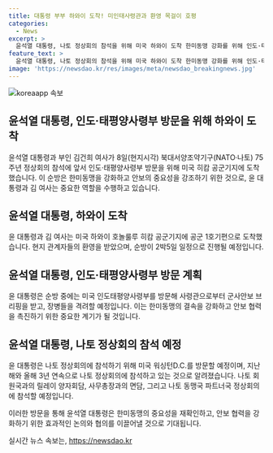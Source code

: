```yaml
---
title: 대통령 부부 하와이 도착! 미인태사령관과 환영 목걸이 호평
categories:
  - News
excerpt: >
  윤석열 대통령, 나토 정상회의 참석을 위해 미국 하와이 도착 한미동맹 강화를 위해 인도·태평양사령부 방문, 군사안보 브리핑 및 청중과 연설 예정. 미국 주지사 등 환영에 응한 윤 대통령 부부, 나토 회원 및 IP4 파트너국과 협력 방안 논의. 우크라이나 전쟁 지원과 러시아, 북한의 군사협력에 강력 대응 예정. 일정은 2박5일이며, 나토 정상회의 참석 전 마지막 방문으로 유럽과 미국 방문 예정.
feature_text: >
  윤석열 대통령, 나토 정상회의 참석을 위해 미국 하와이 도착 한미동맹 강화를 위해 인도·태평양사령부 방문, 군사안보 브리핑 및 청중과 연설 예정. 미국 주지사 등 환영에 응한 윤 대통령 부부, 나토 회원 및 IP4 파트너국과 협력 방안 논의. 우크라이나 전쟁 지원과 러시아, 북한의 군사협력에 강력 대응 예정. 일정은 2박5일이며, 나토 정상회의 참석 전 마지막 방문으로 유럽과 미국 방문 예정.
image: 'https://newsdao.kr/res/images/meta/newsdao_breakingnews.jpg'
---
```


<p><img src="https://newsdao.kr/res/images/meta/newsdao_breakingnews.jpg" alt="koreaapp 속보" /></p>

<h2 data-ke-size="size26">윤석열 대통령, 인도·태평양사령부 방문을 위해 하와이 도착</h2>

<p>윤석열 대통령과 부인 김건희 여사가 8일(현지시각) 북대서양조약기구(NATO·나토) 75주년 정상회의 참석에 앞서 인도·태평양사령부 방문을 위해 미국 히캄 공군기지에 도착했습니다. 이 순방은 한미동맹을 강화하고 안보의 중요성을 강조하기 위한 것으로, 윤 대통령과 김 여사는 중요한 역할을 수행하고 있습니다.</p>

<h2 data-ke-size="size26">윤석열 대통령, 하와이 도착</h2>

<p>윤 대통령과 김 여사는 미국 하와이 호놀룰루 히캄 공군기지에 공군 1호기편으로 도착했습니다. 현지 관계자들의 환영을 받았으며, 순방이 2박5일 일정으로 진행될 예정입니다.</p>

<h2 data-ke-size="size26">윤석열 대통령, 인도·태평양사령부 방문 계획</h2>

<p>윤 대통령은 순방 중에는 미국 인도태평양사령부를 방문해 사령관으로부터 군사안보 브리핑을 받고, 장병들을 격려할 예정입니다. 이는 한미동맹의 결속을 강화하고 안보 협력을 촉진하기 위한 중요한 계기가 될 것입니다.</p>

<h2 data-ke-size="size26">윤석열 대통령, 나토 정상회의 참석 예정</h2>

<p>윤 대통령은 나토 정상회의에 참석하기 위해 미국 워싱턴D.C.를 방문할 예정이며, 지난해와 올해 3년 연속으로 나토 정상회의에 참석하고 있는 것으로 알려졌습니다. 나토 회원국과의 릴레이 양자회담, 사무총장과의 면담, 그리고 나토 동맹국 파트너국 정상회의에 참석할 예정입니다.</p>

<p>이러한 방문을 통해 윤석열 대통령은 한미동맹의 중요성을 재확인하고, 안보 협력을 강화하기 위한 효과적인 논의와 협의를 이끌어낼 것으로 기대됩니다.</p>
실시간 뉴스 속보는, <a href="https://newsdao.kr" rel="dofollow">https://newsdao.kr</a>



